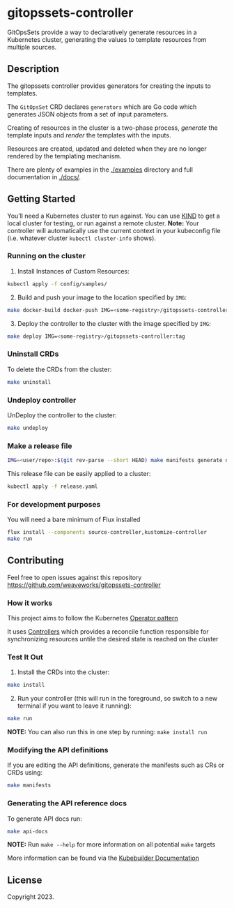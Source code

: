 # gitopssets-controller

GitOpsSets provide a way to declaratively generate resources in a Kubernetes cluster, generating the values to template resources from multiple sources.

## Description

The gitopssets controller provides generators for creating the inputs to templates.

The `GitOpsSet` CRD declares `generators` which are Go code which generates JSON objects from a set of input parameters.

Creating of resources in the cluster is a two-phase process, _generate_ the template inputs and _render_ the templates with the inputs.

Resources are created, updated and deleted when they are no longer rendered by the templating mechanism.

There are plenty of examples in the [./examples](./examples) directory and full
documentation in [./docs/](./docs).

## Getting Started

You’ll need a Kubernetes cluster to run against. You can use [KIND](https://sigs.k8s.io/kind) to get a local cluster for testing, or run against a remote cluster.
**Note:** Your controller will automatically use the current context in your kubeconfig file (i.e. whatever cluster `kubectl cluster-info` shows).

### Running on the cluster

1. Install Instances of Custom Resources:

```sh
kubectl apply -f config/samples/
```

2. Build and push your image to the location specified by `IMG`:

```sh
make docker-build docker-push IMG=<some-registry>/gitopssets-controller:tag
```

3. Deploy the controller to the cluster with the image specified by `IMG`:

```sh
make deploy IMG=<some-registry>/gitopssets-controller:tag
```

### Uninstall CRDs

To delete the CRDs from the cluster:

```sh
make uninstall
```

### Undeploy controller

UnDeploy the controller to the cluster:

```sh
make undeploy
```

### Make a release file

```sh
IMG=<user/repo>:$(git rev-parse --short HEAD) make manifests generate docker-build docker-push release
```

This release file can be easily applied to a cluster:

```sh
kubectl apply -f release.yaml
```

### For development purposes

You will need a bare minimum of Flux installed

```sh
flux install --components source-controller,kustomize-controller
make run
```

## Contributing

Feel free to open issues against this repository https://github.com/weaveworks/gitopssets-controller

### How it works

This project aims to follow the Kubernetes [Operator pattern](https://kubernetes.io/docs/concepts/extend-kubernetes/operator/)

It uses [Controllers](https://kubernetes.io/docs/concepts/architecture/controller/)
which provides a reconcile function responsible for synchronizing resources untile the desired state is reached on the cluster

### Test It Out

1. Install the CRDs into the cluster:

```sh
make install
```

2. Run your controller (this will run in the foreground, so switch to a new terminal if you want to leave it running):

```sh
make run
```

**NOTE:** You can also run this in one step by running: `make install run`

### Modifying the API definitions

If you are editing the API definitions, generate the manifests such as CRs or CRDs using:

```sh
make manifests
```

### Generating the API reference docs

To generate API docs run:

```sh
make api-docs
```

**NOTE:** Run `make --help` for more information on all potential `make` targets

More information can be found via the [Kubebuilder Documentation](https://book.kubebuilder.io/introduction.html)

## License

Copyright 2023.
